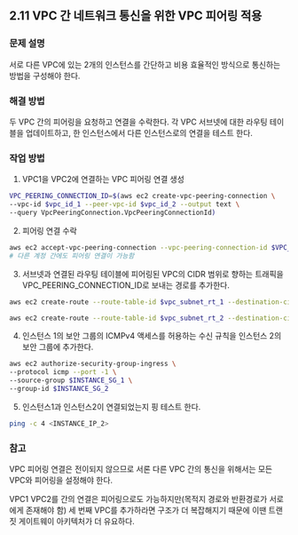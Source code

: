 ## 2.11 VPC 간 네트워크 통신을 위한 VPC 피어링 적용

### 문제 설명

서로 다른 VPC에 있는 2개의 인스턴스를 간단하고 비용 효율적인 방식으로 통신하는 방법을 구성해야 한다.

### 해결 방법

두 VPC 간의 피어링을 요청하고 연결을 수락한다.
각 VPC 서브넷에 대한 라우팅 테이블을 업데이트하고, 한 인스턴스에서 다른 인스턴스로의 연결을 테스트 한다.

### 작업 방법

1. VPC1을 VPC2에 연결하는 VPC 피어링 연결 생성

```bash
VPC_PEERING_CONNECTION_ID=$(aws ec2 create-vpc-peering-connection \
--vpc-id $vpc_id_1 --peer-vpc-id $vpc_id_2 --output text \
--query VpcPeeringConnection.VpcPeeringConnectionId)
```

2. 피어링 연결 수락

```bash
aws ec2 accept-vpc-peering-connection --vpc-peering-connection-id $VPC_PEERING_CONNECTION_ID
# 다른 계정 간에도 피어링 연결이 가능함
```

3. 서브넷과 연결된 라우팅 테이블에 피어링된 VPC의 CIDR 범위로 향하는 트래픽을 VPC_PEERING_CONNECTION_ID로 보내는 경로를 추가한다.

```bash
aws ec2 create-route --route-table-id $vpc_subnet_rt_1 --destination-cidr-block 10.11.0.0/16 --vpc-peering-connection-id $VPC_PEERING_CONNECTION_ID

aws ec2 create-route --route-table-id $vpc_subnet_rt_2 --destination-cidr-block 10.10.0.0/16 --vpc-peering-connection-id $VPC_PEERING_CONNECTION_ID
```

4. 인스턴스 1의 보안 그룹의 ICMPv4 액세스를 허용하는 수신 규칙을 인스턴스 2의 보안 그룹에 추가한다.

```bash
aws ec2 authorize-security-group-ingress \
--protocol icmp --port -1 \
--source-group $INSTANCE_SG_1 \
--group-id $INSTANCE_SG_2
```

5. 인스턴스1과 인스턴스2이 연결되었는지 핑 테스트 한다.

```bash
ping -c 4 <INSTANCE_IP_2>
```

### 참고

VPC 피어링 연결은 전이되지 않으므로 서론 다른 VPC 간의 통신을 위해서는 모든 VPC와 피어링을 설정해야 한다.

VPC1 VPC2를 간의 연결은 피어링으로도 가능하지만(목적지 경로와 반환경로가 서로에게 존재해야 함) 세 번째 VPC를 추가하라면 구조가 더 복잡해지기 때문에 이땐 트랜짓 게이트웨이 아키텍처가 더 유요하다.
